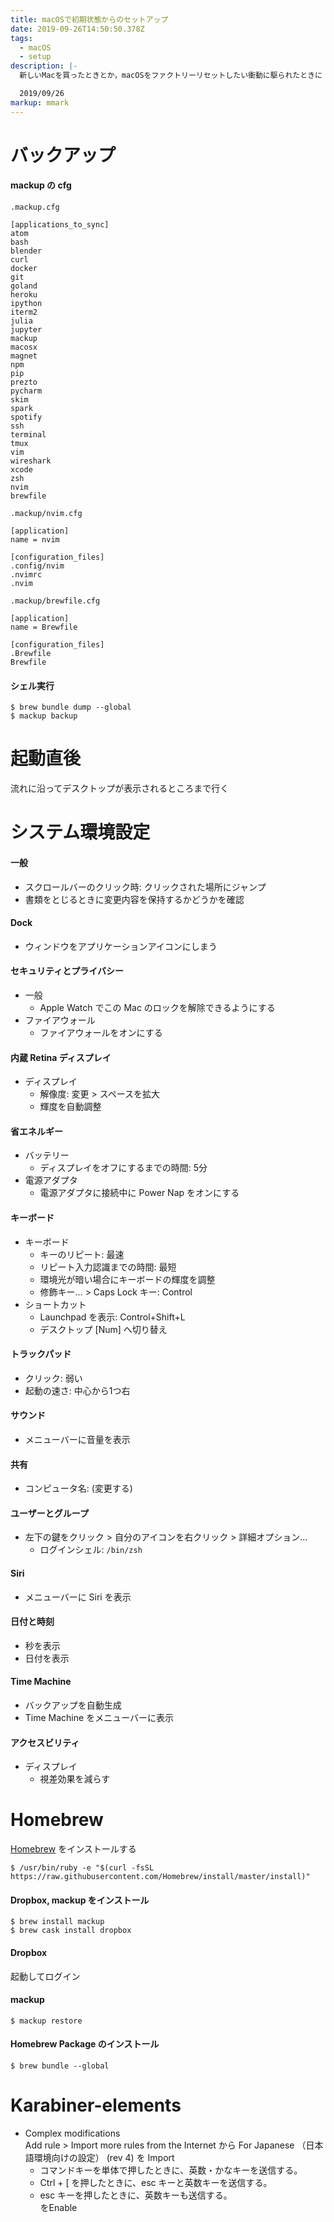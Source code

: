 ```yaml
---
title: macOSで初期状態からのセットアップ
date: 2019-09-26T14:50:50.378Z
tags:
  - macOS
  - setup
description: |-
  新しいMacを買ったときとか，macOSをファクトリーリセットしたい衝動に駆られたときに

  2019/09/26
markup: mmark
---
```

# バックアップ

#### mackup の cfg

`.mackup.cfg`  

```
[applications_to_sync]
atom
bash
blender
curl
docker
git
goland
heroku
ipython
iterm2
julia
jupyter
mackup
macosx
magnet
npm
pip
prezto
pycharm
skim
spark
spotify
ssh
terminal
tmux
vim
wireshark
xcode
zsh
nvim
brewfile
```

`.mackup/nvim.cfg`

```
[application]
name = nvim

[configuration_files]
.config/nvim
.nvimrc
.nvim
```

`.mackup/brewfile.cfg`

```
[application]
name = Brewfile

[configuration_files]
.Brewfile
Brewfile
```

#### シェル実行

```shell
$ brew bundle dump --global
$ mackup backup
```

# 起動直後

流れに沿ってデスクトップが表示されるところまで行く

# システム環境設定

#### 一般

* スクロールバーのクリック時: クリックされた場所にジャンプ  
* 書類をとじるときに変更内容を保持するかどうかを確認  

#### Dock

* ウィンドウをアプリケーションアイコンにしまう

#### セキュリティとプライバシー

* 一般
  * Apple Watch でこの Mac のロックを解除できるようにする
* ファイアウォール
  * ファイアウォールをオンにする

#### 内蔵 Retina ディスプレイ

* ディスプレイ
  * 解像度: 変更 > スペースを拡大
  * 輝度を自動調整

#### 省エネルギー

* バッテリー
  * ディスプレイをオフにするまでの時間: 5分
* 電源アダプタ
  * 電源アダプタに接続中に Power Nap をオンにする

#### キーボード

* キーボード
  * キーのリピート: 最速
  * リピート入力認識までの時間: 最短
  * 環境光が暗い場合にキーボードの輝度を調整
  * 修飾キー… > Caps Lock キー: Control
* ショートカット
  * Launchpad を表示: Control+Shift+L
  * デスクトップ \[Num] へ切り替え

#### トラックパッド

* クリック: 弱い
* 起動の速さ: 中心から1つ右

#### サウンド

* メニューバーに音量を表示

#### 共有

* コンピュータ名: (変更する)

#### ユーザーとグループ

 - 左下の鍵をクリック > 自分のアイコンを右クリック > 詳細オプション… 
   - ログインシェル: `/bin/zsh`

#### Siri

* メニューバーに Siri を表示

#### 日付と時刻

* 秒を表示
* 日付を表示

#### Time Machine

* バックアップを自動生成
* Time Machine をメニューバーに表示

#### アクセスビリティ

* ディスプレイ
  * 視差効果を減らす



# Homebrew

[Homebrew](https://brew.sh/) をインストールする  

```shell
$ /usr/bin/ruby -e "$(curl -fsSL https://raw.githubusercontent.com/Homebrew/install/master/install)"
```

#### Dropbox, mackup をインストール

```shell
$ brew install mackup
$ brew cask install dropbox
```

#### Dropbox

起動してログイン

#### mackup

```shell
$ mackup restore
```

#### Homebrew Package のインストール

```shell
$ brew bundle --global
```

# Karabiner-elements
 - Complex modifications  
Add rule > Import more rules from the Internet から
For Japanese （日本語環境向けの設定） (rev 4)
を Import
   - コマンドキーを単体で押したときに、英数・かなキーを送信する。
   - Ctrl + [ を押したときに、esc キーと英数キーを送信する。
   - esc キーを押したときに、英数キーも送信する。  
をEnable
